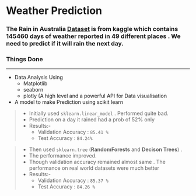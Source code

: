 # Weather Prediction 

### The Rain in Australia [Dataset](https://www.kaggle.com/jsphyg/weather-dataset-rattle-package) is from kaggle which contains 145460 days of weather reported in 49 different places . We need to predict if it will rain the next day.

### Things Done
-----

- Data Analysis Using 
    - Matplotlib
    - seaborn
    - plotly (A high level and a powerful API for Data visualisation 
- A model to make Prediction using scikit learn
> - Initially used `sklearn.linear_model` . Performed quite bad. 
> - Prediction on a day it rained had a prob of 52% only
> - Results:- 
>     - Validation Accuracy : `85.41 %`
>     - Test Accuracy       : `84.24%`   


> - Then used `sklearn.tree` (**RandomForests** and **Decison Trees**) . 
> - The performance improved. 
> - Though validation accuracy remained almost same . The performance on real world datasets were much better
> - Results:- 
>   - Validation Accuracy : `85.37 %`  
>   - Test Accuracy       : `84.26 %`


